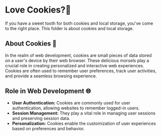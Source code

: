 # Love Cookies?🍪
If you have a sweet tooth for both cookies and local storage, you've come to the right place. This folder is about cookies and local storage.

## About Cookies 🍪
In the realm of web development, cookies are small pieces of data stored on a user's device by their web browser. These delicious morsels play a crucial role in creating personalized and interactive web experiences. Cookies are often used to remember user preferences, track user activities, and provide a seamless browsing experience.

## Role in Web Development 🌐
- **User Authentication:** Cookies are commonly used for user authentication, allowing websites to remember logged-in users.
- **Session Management:** They play a vital role in managing user sessions and preserving session data.
- **Personalization:** Cookies enable the customization of user experiences based on preferences and behavior.
